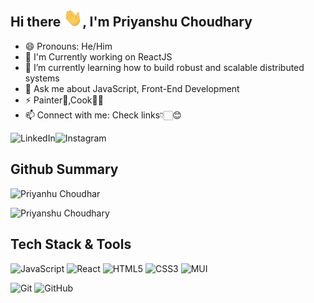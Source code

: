 ## Hi there <img src="https://raw.githubusercontent.com/akgarg0472/akgarg0472/main/.github/images/hi.gif" width="30px">, I'm Priyanshu Choudhary

- 😄 Pronouns: He/Him
- 🔭 I'm Currently working on ReactJS
- 🌱 I’m currently learning how to build robust and scalable distributed systems
- 💬 Ask me about JavaScript, Front-End Development
- ⚡ Painter🎨,Cook👨‍🍳
- 📫 Connect with me: Check links👇🏻😊

<a href="https://www.linkedin.com/in/priyanshuchoudhary/"><img align="left" alt="LinkedIn" src="https://img.shields.io/badge/linkedin-%230077B5.svg?style=for-the-badge&logo=linkedin&logoColor=white"/></a>
<a href="mailto:priyanshoochoudhary@gmail.com"><img align="left" alt="Instagram" src="https://img.shields.io/badge/Gmail-D14836?style=for-the-badge&logo=gmail&logoColor=white"/></a>
<br/>

## Github Summary


<p align="left"><img src="https://github-readme-stats.vercel.app/api?username=Priyanshu-240499
&show_icons=true&theme=gotham&count_private=true" alt="Priyanhu Choudhar"></p>
<p align="left"><img src="https://github-readme-streak-stats.herokuapp.com/?user=Priyanshu-240499
&&theme=gotham" alt="Priyanshu Choudhary"></p>

## Tech Stack & Tools

![JavaScript](https://img.shields.io/badge/javascript-%23323330.svg?style=for-the-badge&logo=javascript&logoColor=%23F7DF1E)
![React](https://img.shields.io/badge/react-%2320232a.svg?style=for-the-badge&logo=react&logoColor=%2361DAFB)
![HTML5](https://img.shields.io/badge/html5-%23E34F26.svg?style=for-the-badge&logo=html5&logoColor=white)
![CSS3](https://img.shields.io/badge/css3-%231572B6.svg?style=for-the-badge&logo=css3&logoColor=white)
![MUI](https://img.shields.io/badge/MUI-%230081CB.svg?style=for-the-badge&logo=mui&logoColor=white)

![Git](https://img.shields.io/badge/git-%23F05033.svg?style=for-the-badge&logo=git&logoColor=white)
![GitHub](https://img.shields.io/badge/github-%23121011.svg?style=for-the-badge&logo=github&logoColor=white)
